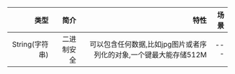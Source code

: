 |类型|简介|特性|场景|
|------:|---:|------:|---:|
|String(字符串)|二进制安全|可以包含任何数据,比如jpg图片或者序列化的对象,一个键最大能存储512M|---|
